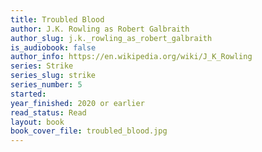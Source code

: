 ```yaml
---
title: Troubled Blood
author: J.K. Rowling as Robert Galbraith
author_slug: j.k._rowling_as_robert_galbraith
is_audiobook: false
author_info: https://en.wikipedia.org/wiki/J_K_Rowling
series: Strike
series_slug: strike
series_number: 5
started: 
year_finished: 2020 or earlier
read_status: Read
layout: book
book_cover_file: troubled_blood.jpg
---
```

